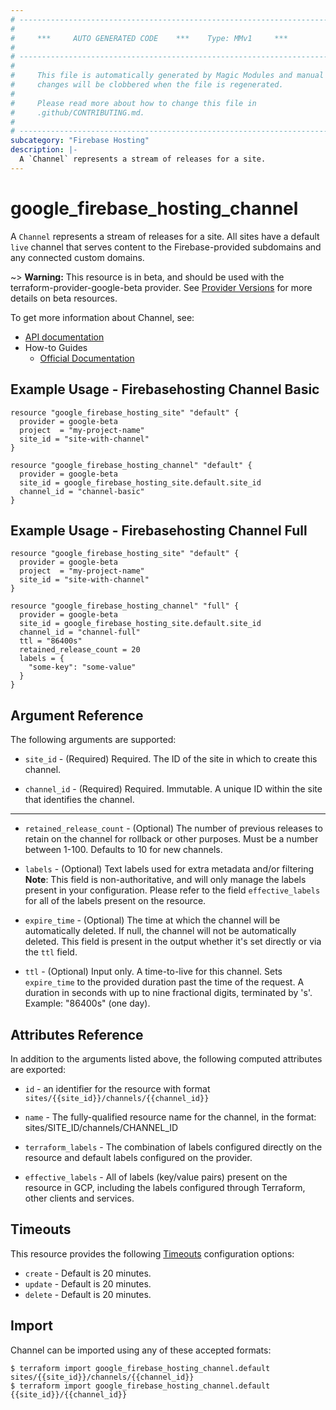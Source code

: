 ```yaml
---
# ----------------------------------------------------------------------------
#
#     ***     AUTO GENERATED CODE    ***    Type: MMv1     ***
#
# ----------------------------------------------------------------------------
#
#     This file is automatically generated by Magic Modules and manual
#     changes will be clobbered when the file is regenerated.
#
#     Please read more about how to change this file in
#     .github/CONTRIBUTING.md.
#
# ----------------------------------------------------------------------------
subcategory: "Firebase Hosting"
description: |-
  A `Channel` represents a stream of releases for a site.
---
```


# google\_firebase\_hosting\_channel

A `Channel` represents a stream of releases for a site. All sites have a default
`live` channel that serves content to the Firebase-provided subdomains and any
connected custom domains.

~> **Warning:** This resource is in beta, and should be used with the terraform-provider-google-beta provider.
See [Provider Versions](https://terraform.io/docs/providers/google/guides/provider_versions.html) for more details on beta resources.

To get more information about Channel, see:

* [API documentation](https://firebase.google.com/docs/reference/hosting/rest/v1beta1/sites.channels)
* How-to Guides
    * [Official Documentation](https://firebase.google.com/docs/hosting)

## Example Usage - Firebasehosting Channel Basic


```hcl
resource "google_firebase_hosting_site" "default" {
  provider = google-beta
  project  = "my-project-name"
  site_id = "site-with-channel"
}

resource "google_firebase_hosting_channel" "default" {
  provider = google-beta
  site_id = google_firebase_hosting_site.default.site_id
  channel_id = "channel-basic"
}
```
## Example Usage - Firebasehosting Channel Full


```hcl
resource "google_firebase_hosting_site" "default" {
  provider = google-beta
  project  = "my-project-name"
  site_id = "site-with-channel"
}

resource "google_firebase_hosting_channel" "full" {
  provider = google-beta
  site_id = google_firebase_hosting_site.default.site_id
  channel_id = "channel-full"
  ttl = "86400s"
  retained_release_count = 20
  labels = {
    "some-key": "some-value"
  }
}
```

## Argument Reference

The following arguments are supported:


* `site_id` -
  (Required)
  Required. The ID of the site in which to create this channel.

* `channel_id` -
  (Required)
  Required. Immutable. A unique ID within the site that identifies the channel.


- - -


* `retained_release_count` -
  (Optional)
  The number of previous releases to retain on the channel for rollback or other
  purposes. Must be a number between 1-100. Defaults to 10 for new channels.

* `labels` -
  (Optional)
  Text labels used for extra metadata and/or filtering
  **Note**: This field is non-authoritative, and will only manage the labels present in your configuration.
  Please refer to the field `effective_labels` for all of the labels present on the resource.

* `expire_time` -
  (Optional)
  The time at which the channel will be automatically deleted. If null, the channel
  will not be automatically deleted. This field is present in the output whether it's
  set directly or via the `ttl` field.

* `ttl` -
  (Optional)
  Input only. A time-to-live for this channel. Sets `expire_time` to the provided
  duration past the time of the request. A duration in seconds with up to nine fractional
  digits, terminated by 's'. Example: "86400s" (one day).


## Attributes Reference

In addition to the arguments listed above, the following computed attributes are exported:

* `id` - an identifier for the resource with format `sites/{{site_id}}/channels/{{channel_id}}`

* `name` -
  The fully-qualified resource name for the channel, in the format:
  sites/SITE_ID/channels/CHANNEL_ID

* `terraform_labels` -
  The combination of labels configured directly on the resource
   and default labels configured on the provider.

* `effective_labels` -
  All of labels (key/value pairs) present on the resource in GCP, including the labels configured through Terraform, other clients and services.


## Timeouts

This resource provides the following
[Timeouts](https://developer.hashicorp.com/terraform/plugin/sdkv2/resources/retries-and-customizable-timeouts) configuration options:

- `create` - Default is 20 minutes.
- `update` - Default is 20 minutes.
- `delete` - Default is 20 minutes.

## Import


Channel can be imported using any of these accepted formats:

```
$ terraform import google_firebase_hosting_channel.default sites/{{site_id}}/channels/{{channel_id}}
$ terraform import google_firebase_hosting_channel.default {{site_id}}/{{channel_id}}
```
